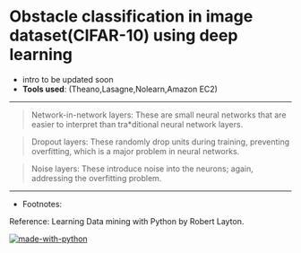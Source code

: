 # Obstacle classification in image dataset(CIFAR-10) using deep learning
* intro to be updated soon
* **Tools used**: (Theano,Lasagne,Nolearn,Amazon EC2)
___
> Network-in-network layers: These are small neural networks that are easier to interpret than tra*ditional neural network layers.

> Dropout layers: These randomly drop units during training, preventing overfitting, which is a major problem in neural networks.

> Noise layers: These introduce noise into the neurons; again, addressing the overfitting problem.
___
* Footnotes: 

 Reference: Learning Data mining with Python by Robert Layton.

[![made-with-python](https://img.shields.io/badge/Made%20with-Python-1f425f.svg)](https://www.python.org/) 
